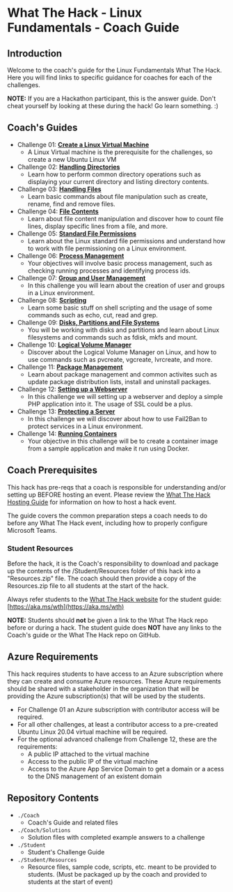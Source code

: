 # What The Hack - Linux Fundamentals - Coach Guide

## Introduction
Welcome to the coach's guide for the Linux Fundamentals What The Hack. Here you will find links to specific guidance for coaches for each of the challenges.

**NOTE:** If you are a Hackathon participant, this is the answer guide. Don't cheat yourself by looking at these during the hack! Go learn something. :)

## Coach's Guides
* Challenge 01: **[Create a Linux Virtual Machine](../Coach/Solution-01.md)**
	 - A Linux Virtual machine is the prerequisite for the challenges, so create a new Ubuntu Linux VM
* Challenge 02: **[Handling Directories](../Coach/Solution-02.md)**
	 - Learn how to perform common directory operations such as displaying your current directory and listing directory contents.
* Challenge 03: **[Handling Files](../Coach/Solution-03.md)**
	 - Learn basic commands about file manipulation such as create, rename, find and remove files.
* Challenge 04: **[File Contents](../Coach/Solution-04.md)**
	 - Learn about file content manipulation and discover how to count file lines, display specific lines from a file, and more.
* Challenge 05: **[Standard File Permissions](../Coach/Solution-05.md)**
	 - Learn about the Linux standard file permissions and understand how to work with file permissioning on a Linux environment.
* Challenge 06: **[Process Management](../Coach/Solution-06.md)**
	 - Your objectives will involve basic process management, such as checking running processes and identifying process ids. 
* Challenge 07: **[Group and User Management](../Coach/Solution-07.md)**
	 - In this challenge you will learn about the creation of user and groups in a Linux environment.
* Challenge 08: **[Scripting](../Coach/Solution-08.md)**
	 - Learn some basic stuff on shell scripting and the usage of some commands such as echo, cut, read and grep.
* Challenge 09: **[Disks, Partitions and File Systems](../Coach/Solution-09.md)**
	 - You will be working with disks and partitions and learn about Linux filesystems and commands such as fdisk, mkfs and mount.
* Challenge 10: **[Logical Volume Manager](../Coach/Solution-10.md)**
	 - Discover about the Logical Volume Manager on Linux, and how to use commands such as pvcreate, vgcreate, lvrcreate, and more.
* Challenge 11: **[Package Management](../Coach/Solution-11.md)**
	 - Learn about package management and common activites such as update package distribution lists, install and uninstall packages.
* Challenge 12: **[Setting up a Webserver](../Coach/Solution-12.md)**
	 - In this challenge we will setting up a webserver and deploy a simple PHP application into it. The usage of SSL could be a plus.
* Challenge 13: **[Protecting a Server](../Coach/Solution-13.md)**
	- In this challenge we will discover about how to use Fail2Ban to protect services in a Linux environment.
* Challenge 14: **[Running Containers](../Coach/Solution-14.md)**
	- Your objective in this challenge will be to create a container image from a sample application and make it run using Docker.

## Coach Prerequisites 

This hack has pre-reqs that a coach is responsible for understanding and/or setting up BEFORE hosting an event. Please review the [What The Hack Hosting Guide](https://aka.ms/wthhost) for information on how to host a hack event.

The guide covers the common preparation steps a coach needs to do before any What The Hack event, including how to properly configure Microsoft Teams.

### Student Resources

Before the hack, it is the Coach's responsibility to download and package up the contents of the /Student/Resources folder of this hack into a "Resources.zip" file. The coach should then provide a copy of the Resources.zip file to all students at the start of the hack.

Always refer students to the [What The Hack website](https://aka.ms/wth) for the student guide: [https://aka.ms/wth](https://aka.ms/wth)

**NOTE:** Students should **not** be given a link to the What The Hack repo before or during a hack. The student guide does **NOT** have any links to the Coach's guide or the What The Hack repo on GitHub.  

## Azure Requirements

This hack requires students to have access to an Azure subscription where they can create and consume Azure resources. These Azure requirements should be shared with a stakeholder in the organization that will be providing the Azure subscription(s) that will be used by the students.

- For Challenge 01 an Azure subscription with contributor access will be required.
- For all other challenges, at least a contributor access to a pre-created Ubuntu Linux 20.04 virtual machine will be required.
- For the optional advanced challenge from Challenge 12, these are the requirements:
	- A public IP attached to the virtual machine
	- Access to the public IP of the virtual machine
	- Access to the Azure App Service Domain to get a domain or a acess to the DNS management of an existent domain

## Repository Contents

- `./Coach`
  - Coach's Guide and related files
- `./Coach/Solutions`
  - Solution files with completed example answers to a challenge
- `./Student`
  - Student's Challenge Guide
- `./Student/Resources`
  - Resource files, sample code, scripts, etc. meant to be provided to students. (Must be packaged up by the coach and provided to students at the start of event)

